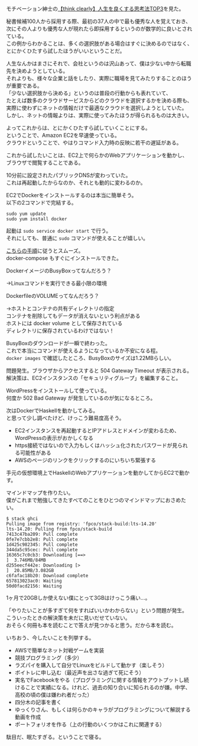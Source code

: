 モチベーション紳士の[【think clearly】人生を良くする思考法TOP3](https://www.youtube.com/watch?v=t6vUtGYoaHg)を見た。  

秘書候補100人から採用する際、最初の37人の中で最も優秀な人を覚えておき、  
次にその人よりも優秀な人が現れたら即採用するというのが数学的に良いとされている。  
この例からわかることは、多くの選択肢がある場合はすぐに決めるのではなく、  
とにかくひたすら試したほうがいいということだ。  

人生なんかはまさにそれで、会社というのは沢山あって、僕は少ない中から転職先を決めようとしている。  
それよりも、様々な企業と話をしたり、実際に職場を見てみたりすることのほうが重要である。  
「少ない選択肢から決める」というのは普段の行動からも表れていて、  
たとえば数多のクラウドサービスからどのクラウドを選択するかを決める際も、  
実際に使わずにネットの情報だけで最適なクラウドを選択しようとしていた。  
しかし、ネットの情報よりは、実際に使ってみたほうが得られるものは大きい。  

よってこれからは、とにかくひたすら試していくことにする。  
ということで、Amazon EC2を早速使っている。  
クラウドということで、やはりコマンド入力時の反映に若干の遅延がある。  

これから試したいことは、EC2上で何らかのWebアプリケーションを動かし、ブラウザで閲覧することである。  

10分前に設定されたパブリックDNSが変わっていた。  
これは再起動したからなのか、それとも動的に変わるのか。

EC2でDockerをインストールするのは本当に簡単そう。  
以下の2コマンドで完結する。

```
sudo yum update
sudo yum install docker
```

起動は `sudo service docker start` で行う。  
それにしても、普通に `sudo` コマンドが使えることが嬉しい。

[こちらの手順](https://qiita.com/yumatsud/items/33bc22f7d8f640a286f4)に従うとスムーズ。  
docker-compose もすぐにインストールできた。  

DockerイメージのBusyBoxってなんだろう？  

→Linuxコマンドを実行できる最小限の環境  

DockerfileのVOLUMEってなんだろう？  

→ホストとコンテナの共有ディレクトリの指定  
  コンテナを削除してもデータが消えないという利点がある  
  ホストには docker volume として保存されている  
  ディレクトリに保存されているわけではない！  

BusyBoxのダウンロードが一瞬で終わった。  
これで本当にコマンドが使えるようになっているか不安になる程。  
`docker images` で確認したところ、BusyBoxのサイズは1.22MBらしい。  

問題発生。ブラウザからアクセスすると 504 Gateway Timeout が表示される。  
解決策は、EC2インスタンスの「セキュリティグループ」を編集すること。  

WordPressをインストールして使っている。  
何度か 502 Bad Gateway が発生しているのが気になるところ。

次はDockerでHaskellを動かしてみる。  
と思って少し調べたけど、けっこう難易度高そう。  

* EC2インスタンスを再起動するとIPアドレスとドメインが変わるため、WordPressの表示がおかしくなる
* https接続ではないので入力もしくはハッシュ化されたパスワードが見られる可能性がある
* AWSのページのリンクをクリックするのにいちいち緊張する

手元の仮想環境上でHaskellのWebアプリケーションを動かしてからEC2で動かす。  

マインドマップを作りたい。  
僕がこれまで勉強してきたすべてのことをひとつのマインドマップにおさめたい。  

```
$ stack ghci
Pulling image from registry: 'fpco/stack-build:lts-14.20'
lts-14.20: Pulling from fpco/stack-build
7413c47ba209: Pull complete 
0fe7e7cbb2e8: Pull complete 
1d425c982345: Pull complete 
344da5c95cec: Pull complete 
16365c7c0cb3: Downloading [==>                                                ]  3.746MB/84MB
d255eecf442e: Downloading [>                                                  ]  20.85MB/3.082GB
c6fafac18b20: Download complete 
657813023ac0: Waiting 
50d0facd2156: Waiting 
```

1ヶ月で20GBしか使えない僕にとって3GBはけっこう痛い…。  

「やりたいことが多すぎて何をすればいいかわからない」という問題が発生。  
こういったときの解決策を未だに見いだせていない。  
おそらく何冊も本を読むことで答えが見つかると思う。だから本を読む。  

いちおう、今したいことを列挙する。

* AWSで簡単なネット対戦ゲームを実装
* 競技プログラミング（多少）
* ラズパイを購入して自分でLinuxをビルドして動かす（楽しそう）
* ボイトレに申し込む（最近声を出さな過ぎて死にそう）
* 実名でFacebookをやる（プログラミングに関する情報をアウトプットし続けることで実績になる。けれど、過去の知り合いに知られるのが嫌。中学、高校の頃の僕は嫌われ者だった）
* 四分木の記事を書く
* ゆっくりさん、もしくは何らかのキャラがプログラミングについて解説する動画を作成
* ポートフォリオを作る（上の行動のいくつかはこれに関連する）

駄目だ、眠たすぎる。ということで寝る。
